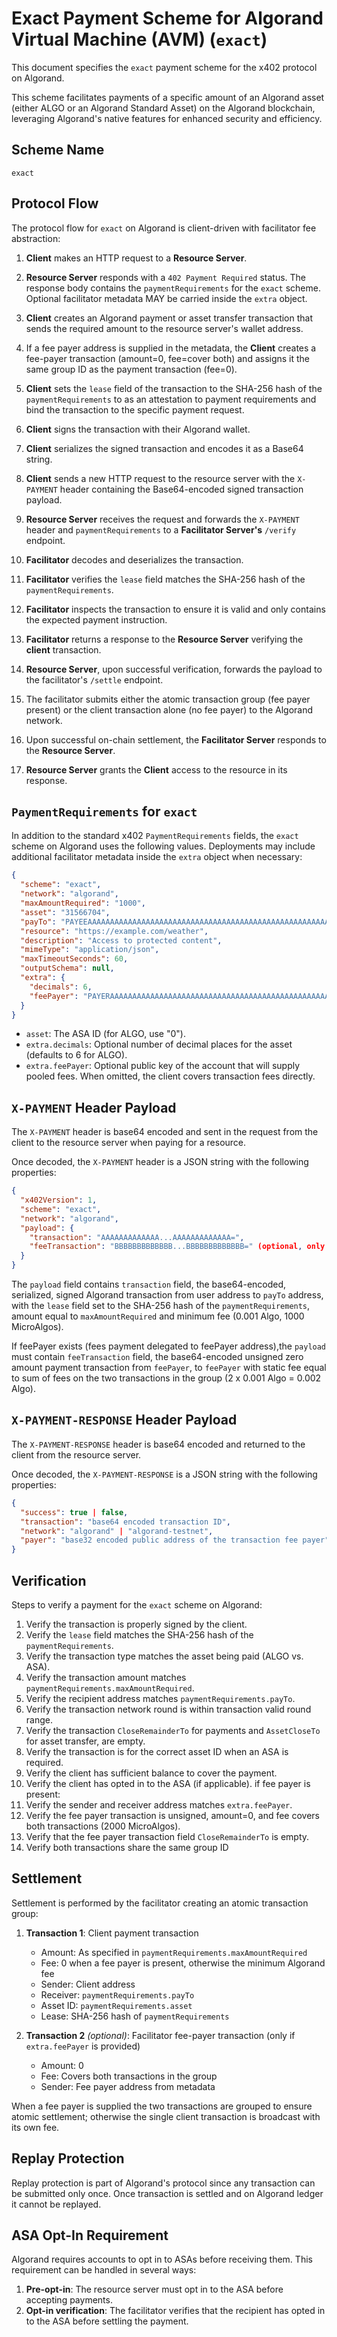 # Exact Payment Scheme for Algorand Virtual Machine (AVM) (`exact`)

This document specifies the `exact` payment scheme for the x402 protocol on Algorand.

This scheme facilitates payments of a specific amount of an Algorand asset (either ALGO or an Algorand Standard Asset) on the Algorand blockchain, leveraging Algorand's native features for enhanced security and efficiency.

## Scheme Name

`exact`

## Protocol Flow

The protocol flow for `exact` on Algorand is client-driven with facilitator fee abstraction:

1. **Client** makes an HTTP request to a **Resource Server**.
2. **Resource Server** responds with a `402 Payment Required` status. The response body contains the `paymentRequirements` for the `exact` scheme. Optional facilitator metadata MAY be carried inside the `extra` object.
3. **Client** creates an Algorand payment or asset transfer transaction that sends the required amount to the resource server's wallet address.

4. If a fee payer address is supplied in the metadata, the **Client** creates a fee-payer transaction (amount=0, fee=cover both) and assigns it the same group ID as the payment transaction (fee=0).
5. **Client** sets the `lease` field of the transaction to the SHA-256 hash of the `paymentRequirements` to as an attestation to payment requirements and bind the transaction to the specific payment request.
6. **Client** signs the transaction with their Algorand wallet.
7. **Client** serializes the signed transaction and encodes it as a Base64 string.
8. **Client** sends a new HTTP request to the resource server with the `X-PAYMENT` header containing the Base64-encoded signed transaction payload.
9. **Resource Server** receives the request and forwards the `X-PAYMENT` header and `paymentRequirements` to a **Facilitator Server's** `/verify` endpoint.
10. **Facilitator** decodes and deserializes the transaction.
11. **Facilitator** verifies the `lease` field matches the SHA-256 hash of the `paymentRequirements`.
12. **Facilitator** inspects the transaction to ensure it is valid and only contains the expected payment instruction.
13. **Facilitator** returns a response to the **Resource Server** verifying the **client** transaction.
14. **Resource Server**, upon successful verification, forwards the payload to the facilitator's `/settle` endpoint.
15. The facilitator submits either the atomic transaction group (fee payer present) or the client transaction alone (no fee payer) to the Algorand network.
16. Upon successful on-chain settlement, the **Facilitator Server** responds to the **Resource Server**.
17. **Resource Server** grants the **Client** access to the resource in its response.

## `PaymentRequirements` for `exact`

In addition to the standard x402 `PaymentRequirements` fields, the `exact` scheme on Algorand uses the following values. Deployments may include additional facilitator metadata inside the `extra` object when necessary:

```json
{
  "scheme": "exact",
  "network": "algorand",
  "maxAmountRequired": "1000",
  "asset": "31566704",
  "payTo": "PAYEEAAAAAAAAAAAAAAAAAAAAAAAAAAAAAAAAAAAAAAAAAAAAAAAAAAAAAAAA",
  "resource": "https://example.com/weather",
  "description": "Access to protected content",
  "mimeType": "application/json",
  "maxTimeoutSeconds": 60,
  "outputSchema": null,
  "extra": {
    "decimals": 6,
    "feePayer": "PAYERAAAAAAAAAAAAAAAAAAAAAAAAAAAAAAAAAAAAAAAAAAAAAAAAAAAAAAAA"
  }
}
```

- `asset`: The ASA ID (for ALGO, use "0").
- `extra.decimals`: Optional number of decimal places for the asset (defaults to 6 for ALGO).
- `extra.feePayer`: Optional public key of the account that will supply pooled fees. When omitted, the client covers transaction fees directly.

## `X-PAYMENT` Header Payload

The `X-PAYMENT` header is base64 encoded and sent in the request from the client to the resource server when paying for a resource.

Once decoded, the `X-PAYMENT` header is a JSON string with the following properties:

```json
{
  "x402Version": 1,
  "scheme": "exact",
  "network": "algorand",
  "payload": {
    "transaction": "AAAAAAAAAAAAA...AAAAAAAAAAAAA=",
    "feeTransaction": "BBBBBBBBBBBBB...BBBBBBBBBBBBB=" (optional, only if feePayer is used in x402 metadata)
  }
}
```

The `payload` field contains `transaction` field, the base64-encoded, serialized, signed Algorand transaction from user address to `payTo` address, with the `lease` field set to the SHA-256 hash of the `paymentRequirements`, amount equal to `maxAmountRequired` and minimum fee (0.001 Algo, 1000 MicroAlgos).

If feePayer exists (fees payment delegated to feePayer address),the `payload` must contain `feeTransaction` field, the base64-encoded unsigned zero amount payment transaction from `feePayer`, to `feePayer` with static fee equal to sum of fees on the two transactions in the group (2 x 0.001 Algo = 0.002 Algo).

## `X-PAYMENT-RESPONSE` Header Payload

The `X-PAYMENT-RESPONSE` header is base64 encoded and returned to the client from the resource server.

Once decoded, the `X-PAYMENT-RESPONSE` is a JSON string with the following properties:

```json
{
  "success": true | false,
  "transaction": "base64 encoded transaction ID",
  "network": "algorand" | "algorand-testnet",
  "payer": "base32 encoded public address of the transaction fee payer"
}
```

## Verification

Steps to verify a payment for the `exact` scheme on Algorand:

1. Verify the transaction is properly signed by the client.
2. Verify the `lease` field matches the SHA-256 hash of the `paymentRequirements`.
3. Verify the transaction type matches the asset being paid (ALGO vs. ASA).
4. Verify the transaction amount matches `paymentRequirements.maxAmountRequired`.
5. Verify the recipient address matches `paymentRequirements.payTo`.
6. Verify the transaction network round is within transaction valid round range.
7. Verify the transaction `CloseRemainderTo` for payments and `AssetCloseTo` for asset transfer, are empty.
8. Verify the transaction is for the correct asset ID when an ASA is required.
9. Verify the client has sufficient balance to cover the payment.
10. Verify the client has opted in to the ASA (if applicable).
    if fee payer is present:
11. Verify the sender and receiver address matches `extra.feePayer`.
12. Verify the fee payer transaction is unsigned, amount=0, and fee covers both transactions (2000 MicroAlgos).
13. Verify that the fee payer transaction field `CloseRemainderTo` is empty.
14. Verify both transactions share the same group ID

## Settlement

Settlement is performed by the facilitator creating an atomic transaction group:

1. **Transaction 1**: Client payment transaction

   - Amount: As specified in `paymentRequirements.maxAmountRequired`
   - Fee: 0 when a fee payer is present, otherwise the minimum Algorand fee
   - Sender: Client address
   - Receiver: `paymentRequirements.payTo`
   - Asset ID: `paymentRequirements.asset`
   - Lease: SHA-256 hash of `paymentRequirements`

2. **Transaction 2** _(optional)_: Facilitator fee-payer transaction (only if `extra.feePayer` is provided)

   - Amount: 0
   - Fee: Covers both transactions in the group
   - Sender: Fee payer address from metadata

When a fee payer is supplied the two transactions are grouped to ensure atomic settlement; otherwise the single client transaction is broadcast with its own fee.

## Replay Protection

Replay protection is part of Algorand's protocol since any transaction can be submitted only once. Once transaction is settled and on Algorand ledger it cannot be replayed.

## ASA Opt-In Requirement

Algorand requires accounts to opt in to ASAs before receiving them. This requirement can be handled in several ways:

1. **Pre-opt-in**: The resource server must opt in to the ASA before accepting payments.
2. **Opt-in verification**: The facilitator verifies that the recipient has opted in to the ASA before settling the payment.
